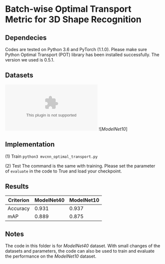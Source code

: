 # Batch-wise Optimal Transport Metric for 3D Shape Recognition

## Dependecies

Codes are tested on Python 3.6 and PyTorch (1.1.0). Please make sure Python Optimal Transport (POT) library has been installed successfully. The version we used is 0.5.1.  

## Datasets

![*ModelNet40*](supermoe.cs.umass.edu/shape_recog/shaded_images.tar.gz) 
![*ModelNet10*]

## Implementation
(1) Train
`python3 mvcnn_optimal_transport.py`

(2) Test
The command is the same with training. Please set the parameter of `evaluate` in the code to True and load your checkpoint.

## Results
| Criterion | ModelNet40 | ModelNet10 |
| --- | -- | -- |
| Accuracy | 0.931 | 0.937 |
| mAP | 0.889 | 0.875 |

## Notes
The code in this folder is for *ModelNet40* dataset. With small changes of the datasets and parameters, the code can also be used to train and evaluate the performance on the *ModelNet10* dataset.
